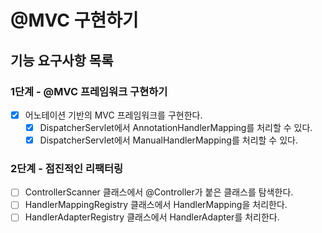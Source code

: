 # @MVC 구현하기

## 기능 요구사항 목록

### 1단계 - @MVC 프레임워크 구현하기

- [x] 어노테이션 기반의 MVC 프레임워크를 구현한다.
  - [x] DispatcherServlet에서 AnnotationHandlerMapping를 처리할 수 있다.
  - [x] DispatcherServlet에서 ManualHandlerMapping를 처리할 수 있다.

### 2단계 - 점진적인 리팩터링

- [ ] ControllerScanner 클래스에서 @Controller가 붙은 클래스를 탐색한다.
- [ ] HandlerMappingRegistry 클래스에서 HandlerMapping을 처리한다.
- [ ] HandlerAdapterRegistry 클래스에서 HandlerAdapter를 처리한다.

